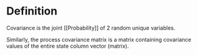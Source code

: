 # Definition

Covariance is the joint [[Probability]] of 2 random unique variables.

Similarly, the process covariance matrix is a matrix containing covariance values of the entire state column vector (matrix).
